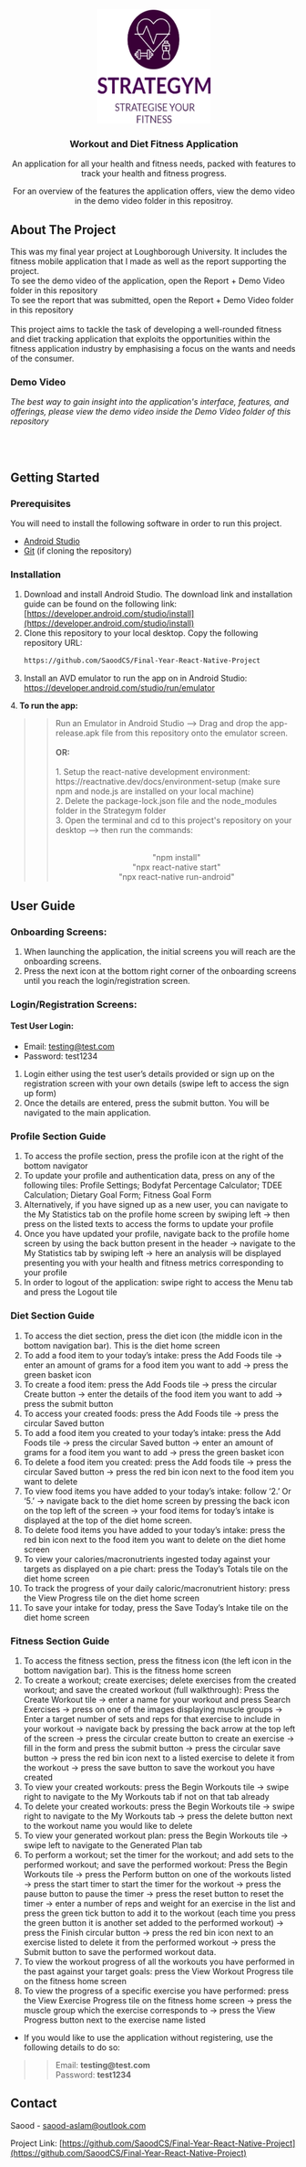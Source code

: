 
<p align="center">
  <a href="https://github.com/SaoodCS/Final-Year-React-Native-Project">
    <img src="src/assets/logoImages/LogoDarkPurple.png" alt="Logo" width="200" height="200">
  </a>

  <h3 align="center">Workout and Diet Fitness Application</h3>
  

  <p align="center">
    An application for all your health and fitness needs, packed with features to track your health and fitness progress.
  </p>
    <p align="center">
    For an overview of the features the application offers, view the demo video in the demo video folder in this repositroy.
  </p>
</p>







<!-- ABOUT THE PROJECT -->
## About The Project
This was my final year project at Loughborough University. It includes the fitness mobile application that I made as well as the report supporting the project. <br>
To see the demo video of the application, open the Report + Demo Video folder in this repository <br>
To see the report that was submitted, open the Report + Demo Video folder in this repository <br> <br>
This project aims to tackle the task of developing a well-rounded fitness and diet tracking application that exploits
the opportunities within the fitness application industry by emphasising a focus on the wants and needs of the consumer. 

<p>
<h3>Demo Video</h3> <i>The best way to gain insight into the application's interface, features, and offerings, please view the demo video inside the Demo Video folder of this repository</i>
</p>


<br><br>



<!-- GETTING STARTED -->
## Getting Started


### Prerequisites

You will need to install the following software in order to run this project.
* [Android Studio](https://developer.android.com/studio)
* [Git](https://git-scm.com/downloads) (if cloning the repository)

### Installation
1. Download and install Android Studio. The download link and installation guide can be
found on the following link: [https://developer.android.com/studio/install](https://developer.android.com/studio/install)
2. Clone this repository to your local desktop. Copy the following repository URL: <br>
   ```sh
   https://github.com/SaoodCS/Final-Year-React-Native-Project
   ```
3. Install an AVD emulator to run the app on in Android Studio: https://developer.android.com/studio/run/emulator

4.<b> To run the app:</b>
<BLOCKQUOTE><BLOCKQUOTE> Run an Emulator in Android Studio --> Drag and drop the app-release.apk file from this repository onto the emulator screen. <br><br>
            <b>OR:</b>
            <br><br>
            1. Setup the react-native development environment: https://reactnative.dev/docs/environment-setup (make sure npm and node.js are installed on your local machine) <br>
            2. Delete the package-lock.json file and the node_modules folder in the Strategym folder <br>
            3. Open the terminal and cd to this project's repository on your desktop --> then run the commands: 
        <br><br>
  <p align="center">"npm install"
  <br>
    "npx react-native start" <br>
  "npx react-native run-android"</p>
 </BLOCKQUOTE> </BLOCKQUOTE>



<!-- USAGE EXAMPLES -->
## User Guide


### Onboarding Screens:
1. When launching the application, the initial screens you will reach are the onboarding screens.
2. Press the next icon at the bottom right corner of the onboarding screens until you reach the
login/registration screen.

### Login/Registration Screens:
#### Test User Login:
- Email: testing@test.com
- Password: test1234

1. Login either using the test user’s details provided or sign up on the registration screen with your own
details (swipe left to access the sign up form)
2. Once the details are entered, press the submit button. You will be navigated to the main application.

### Profile Section Guide
1. To access the profile section, press the profile icon at the right of the bottom navigator
2. To update your profile and authentication data, press on any of the following tiles: Profile Settings; Bodyfat Percentage Calculator; TDEE Calculation; Dietary Goal Form; Fitness Goal Form   
3. Alternatively, if you have signed up as a new user, you can navigate to the My Statistics tab on the
profile home screen by swiping left → then press on the listed texts to access the forms to update
your profile
4. Once you have updated your profile, navigate back to the profile home screen by using the back
button present in the header → navigate to the My Statistics tab by swiping left → here an analysis
will be displayed presenting you with your health and fitness metrics corresponding to your profile
5. In order to logout of the application: swipe right to access the Menu tab and press the Logout tile

### Diet Section Guide
1. To access the diet section, press the diet icon (the middle icon in the bottom navigation bar). This is
the diet home screen
2. To add a food item to your today’s intake: press the Add Foods tile → enter an amount of grams for
a food item you want to add → press the green basket icon
3. To create a food item: press the Add Foods tile → press the circular Create button → enter the
details of the food item you want to add → press the submit button
4. To access your created foods: press the Add Foods tile → press the circular Saved button
5. To add a food item you created to your today’s intake: press the Add Foods tile → press the circular
Saved button → enter an amount of grams for a food item you want to add → press the green
basket icon
6. To delete a food item you created: press the Add foods tile → press the circular Saved button →
press the red bin icon next to the food item you want to delete
7. To view food items you have added to your today’s intake: follow ‘2.’ Or ‘5.’ → navigate back to the
diet home screen by pressing the back icon on the top left of the screen → your food items for
today’s intake is displayed at the top of the diet home screen.
8. To delete food items you have added to your today’s intake: press the red bin icon next to the food
item you want to delete on the diet home screen
9. To view your calories/macronutrients ingested today against your targets as displayed on a pie chart:
press the Today’s Totals tile on the diet home screen
10. To track the progress of your daily caloric/macronutrient history: press the View Progress tile on the
diet home screen
11. To save your intake for today, press the Save Today’s Intake tile on the diet home screen


### Fitness Section Guide
1. To access the fitness section, press the fitness icon (the left icon in the bottom navigation bar). This is
the fitness home screen
2. To create a workout; create exercises; delete exercises from the created workout; and save the
created workout (full walkthrough): Press the Create Workout tile → enter a name for your workout and press Search Exercises
→ press on one of the images displaying muscle groups → Enter a target number of sets and
reps for that exercise to include in your workout → navigate back by pressing the back
arrow at the top left of the screen → press the circular create button to create an exercise
→ fill in the form and press the submit button → press the circular save button → press the
red bin icon next to a listed exercise to delete it from the workout → press the save button
to save the workout you have created
3. To view your created workouts: press the Begin Workouts tile → swipe right to navigate to the My
Workouts tab if not on that tab already
4. To delete your created workouts: press the Begin Workouts tile → swipe right to navigate to the My
Workouts tab → press the delete button next to the workout name you would like to delete
5. To view your generated workout plan: press the Begin Workouts tile → swipe left to navigate to the
Generated Plan tab
6. To perform a workout; set the timer for the workout; and add sets to the performed workout; and
save the performed workout: Press the Begin Workouts tile → press the Perform button on one of the workouts listed →
press the start timer to start the timer for the workout → press the pause button to pause
the timer → press the reset button to reset the timer → enter a number of reps and weight
for an exercise in the list and press the green tick button to add it to the workout (each time
you press the green button it is another set added to the performed workout) → press the
Finish circular button → press the red bin icon next to an exercise listed to delete it from the
performed workout → press the Submit button to save the performed workout data.
7. To view the workout progress of all the workouts you have performed in the past against your target
goals: press the View Workout Progress tile on the fitness home screen
8. To view the progress of a specific exercise you have performed: press the View Exercise Progress tile
on the fitness home screen → press the muscle group which the exercise corresponds to → press
the View Progress button next to the exercise name listed 



* If you would like to use the application without registering, use the following details to do so:
<BLOCKQUOTE><BLOCKQUOTE> Email: <b>testing@test.com</b>
<br>
      Password: <b>test1234</b>
 </BLOCKQUOTE> </BLOCKQUOTE>





<!-- CONTACT -->
## Contact

Saood - saood-aslam@outlook.com

Project Link: [https://github.com/SaoodCS/Final-Year-React-Native-Project](https://github.com/SaoodCS/Final-Year-React-Native-Project)


